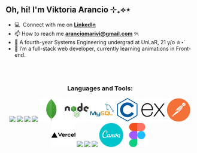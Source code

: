 ## Oh, hi! I'm Viktoria Arancio ⊹₊⟡⋆


- :computer: &nbsp;Connect with me on **[LinkedIn](https://www.linkedin.com/in/maría-victoria-arancio-oviedo-b01854262/)**
- 📫 How to reach me **aranciomarivi@gmail.com** ୨ৎ
- 📝 A fourth-year Systems Engineering undergrad at UnLaR, 21 y/o ✮⋆˙
- 💫 I’m a full-stack web developer, currently learning animations in Front-end.


<br><br>


<h3 align="Center">Languages and Tools:</h3>  
<p align="center">
<img src="https://cdn.jsdelivr.net/gh/devicons/devicon/icons/html5/html5-original-wordmark.svg" style="height: 4rem"/>
<img src="https://cdn.jsdelivr.net/gh/devicons/devicon/icons/css3/css3-original-wordmark.svg" style="height: 4rem"/>
<img src="https://cdn.jsdelivr.net/gh/devicons/devicon/icons/javascript/javascript-plain.svg" style="height: 4rem"/>

<img src="https://cdn.jsdelivr.net/gh/devicons/devicon/icons/react/react-original.svg" style="height: 4rem"/>
<img src="https://github.com/devicons/devicon/blob/v2.16.0/icons/mongodb/mongodb-original.svg" style="height: 4rem" />
<img src="https://github.com/devicons/devicon/blob/v2.16.0/icons/nodejs/nodejs-original-wordmark.svg" style="height: 4rem" />
<img src="  https://github.com/devicons/devicon/blob/v2.16.0/icons/mysql/mysql-original-wordmark.svg" style="height: 4rem" />
<img src="  https://github.com/devicons/devicon/blob/v2.16.0/icons/c/c-line.svg" style="height: 4rem" />
<img src="  https://github.com/devicons/devicon/blob/v2.16.0/icons/express/express-original.svg" style="height: 4rem" />
<img src="  https://github.com/devicons/devicon/blob/v2.16.0/icons/postman/postman-original.svg" style="height: 4rem" />
<img src="  https://github.com/devicons/devicon/blob/v2.16.0/icons/vercel/vercel-original-wordmark.svg" style="height: 4rem" />
<img src="https://cdn.jsdelivr.net/gh/devicons/devicon/icons/bootstrap/bootstrap-plain-wordmark.svg"  style="height: 4rem"/>
<img src="https://cdn.jsdelivr.net/gh/devicons/devicon/icons/git/git-plain.svg" style="height: 4rem"/>
<img src="https://cdn.jsdelivr.net/gh/devicons/devicon/icons/github/github-original-wordmark.svg" style="height: 4rem; background-color:white"/>
<img src="https://github.com/devicons/devicon/blob/master/icons/canva/canva-original.svg" style="height: 4rem" />
<img src="https://github.com/devicons/devicon/blob/master/icons/figma/figma-original.svg" style="height: 4rem" />
</p>

<!--
**viktoria114/viktoria114** is a ✨ _special_ ✨ repository because its `README.md` (this file) appears on your GitHub profile.

Here are some ideas to get you started:

- 🔭 I’m currently working on ...
- 🌱 I’m currently learning ...
- 👯 I’m looking to collaborate on ...
- 🤔 I’m looking for help with ...
- 💬 Ask me about ...
- 📫 How to reach me: ...
- 😄 Pronouns: ...
- ⚡ Fun fact: ...
-->
